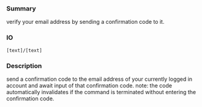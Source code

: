 ### Summary ###

verify your email address by sending a confirmation code to it.

### IO ###

```[text]/[text]```

### Description ###

send a confirmation code to the email address of your currently logged in account and await input of that confirmation code. note: the code automatically invalidates if the command is terminated without entering the confirmation code.